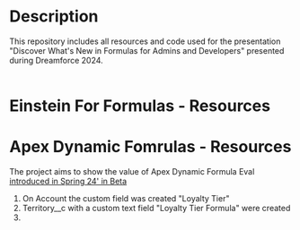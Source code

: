# Description </br>
This repository includes all resources and code used for the presentation "Discover What's New in Formulas for Admins and Developers" presented during Dreamforce 2024. </br>
</br>
# Einstein For Formulas - Resources</br>
# Apex Dynamic Fomrulas - Resources</br>
The project aims to show the value of Apex Dynamic Formula Eval [introduced in Spring 24' in Beta](https://help.salesforce.com/s/articleView?id=release-notes.rn_apex_formulaeval.htm&release=248&type=5)


1. On Account the custom field was created "Loyalty Tier"<br>
2. Territory__c with a custom text field "Loyalty Tier Formula" were created<br>
3. 
